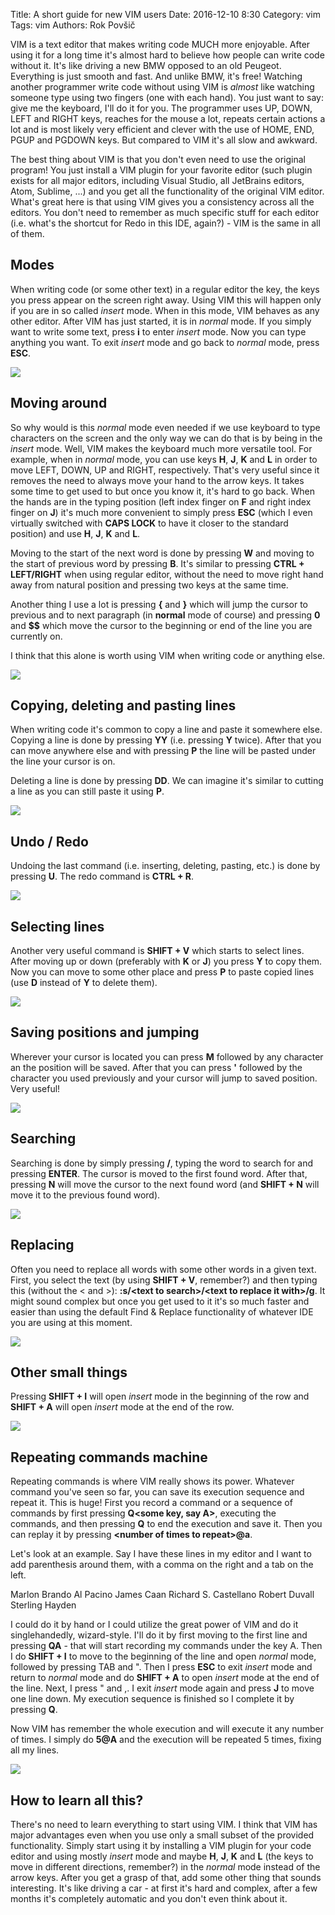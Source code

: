 Title: A short guide for new VIM users
Date: 2016-12-10 8:30
Category: vim
Tags: vim
Authors: Rok Povšič

VIM is a text editor that makes writing code MUCH more enjoyable. After using it for a long time it's almost hard to believe how people can write code without it. It's like driving a new BMW opposed to an old Peugeot. Everything is just smooth and fast. And unlike BMW, it's free! Watching another programmer write code without using VIM is *almost* like watching someone type using two fingers (one with each hand). You just want to say: give me the keyboard, I'll do it for you. The programmer uses UP, DOWN, LEFT and RIGHT keys, reaches for the mouse a lot, repeats certain actions a lot and is most likely very efficient and clever with the use of HOME, END, PGUP and PGDOWN keys. But compared to VIM it's all slow and awkward.

The best thing about VIM is that you don't even need to use the original program! You just install a VIM plugin for your favorite editor (such plugin exists for all major editors, including Visual Studio, all JetBrains editors, Atom, Sublime, ...) and you get all the functionality of the original VIM editor. What's great here is that using VIM gives you a consistency across all the editors. You don't need to remember as much specific stuff for each editor (i.e. what's the shortcut for Redo in this IDE, again?) - VIM is the same in all of them.

## Modes
When writing code (or some other text) in a regular editor the key, the keys you press appear on the screen right away. Using VIM this will happen only if you are in so called *insert* mode. When in this mode, VIM behaves as any other editor. After VIM has just started, it is in *normal* mode. If you simply want to write some text, press **i** to enter *insert* mode. Now you can type anything you want. To exit *insert* mode and go back to *normal* mode, press **ESC**.

![]({filename}/images/vim_short/modes.gif)

## Moving around
So why would is this *normal* mode even needed if we use keyboard to type characters on the screen and the only way we can do that is by being in the *insert* mode. Well, VIM makes the keyboard much more versatile tool. For example, when in *normal* mode, you can use keys **H**, **J**, **K** and **L** in order to move LEFT, DOWN, UP and RIGHT, respectively. That's very useful since it removes the need to always move your hand to the arrow keys. It takes some time to get used to but once you know it, it's hard to go back. When the hands are in the typing position (left index finger on **F** and right index finger on **J**) it's much more convenient to simply press **ESC** (which I even virtually switched with **CAPS LOCK** to have it closer to the standard position) and use **H**, **J**, **K** and **L**.

Moving to the start of the next word is done by pressing **W** and moving to the start of previous word by pressing **B**. It's similar to pressing **CTRL + LEFT/RIGHT** when using regular editor, without the need to move right hand away from natural position and pressing two keys at the same time.

Another thing I use a lot is pressing **{** and **}** which will jump the cursor to previous and to next paragraph (in **normal** mode of course) and pressing **0** and **$$** which move the cursor to the beginning or end of the line you are currently on.

I think that this alone is worth using VIM when writing code or anything else.

![]({filename}/images/vim_short/hjkl.gif)

## Copying, deleting and pasting lines
When writing code it's common to copy a line and paste it somewhere else. Copying a line is done by pressing **YY** (i.e. pressing **Y** twice). After that you can move anywhere else and with pressing **P** the line will be pasted under the line your cursor is on.

Deleting a line is done by pressing **DD**. We can imagine it's similar to cutting a line as you can still paste it using **P**.

![]({filename}/images/vim_short/copy_paste.gif)

## Undo / Redo
Undoing the last command (i.e. inserting, deleting, pasting, etc.) is done by pressing **U**. The redo command is **CTRL + R**.

![]({filename}/images/vim_short/undo.gif)

## Selecting lines
Another very useful command is **SHIFT + V** which starts to select lines. After moving up or down (preferably with **K** or **J**) you press **Y** to copy them. Now you can move to some other place and press **P** to paste copied lines (use **D** instead of **Y** to delete them).

![]({filename}/images/vim_short/selecting.gif)

## Saving positions and jumping
Wherever your cursor is located you can press **M** followed by any character an the position will be saved. After that you can press **'** followed by the character you used previously and your cursor will jump to saved position. Very useful!

![]({filename}/images/vim_short/save.gif)

## Searching
Searching is done by simply pressing **/**, typing the word to search for and pressing **ENTER**. The cursor is moved to the first found word. After that, pressing **N** will move the cursor to the next found word (and **SHIFT + N** will move it to the previous found word).

![]({filename}/images/vim_short/searching.gif)

## Replacing
Often you need to replace all words with some other words in a given text. First, you select the text (by using **SHIFT + V**, remember?) and then typing this (without the < and >): **:s/&lt;text to search>/&lt;text to replace it with>/g**. It might sound complex but once you get used to it it's so much faster and easier than using the default Find & Replace functionality of whatever IDE you are using at this moment.

![]({filename}/images/vim_short/replacing.gif)

## Other small things
Pressing **SHIFT + I** will open *insert* mode in the beginning of the row and **SHIFT + A** will open *insert* mode at the end of the row.

![]({filename}/images/vim_short/other.gif)

## Repeating commands machine
Repeating commands is where VIM really shows its power. Whatever command you've seen so far, you can save its execution sequence and repeat it. This is huge! First you record a command or a sequence of commands by first pressing **Q&lt;some key, say A>**, executing the commands, and then pressing **Q** to end the execution and save it. Then you can replay it by pressing **&lt;number of times to repeat>@a**.

Let's look at an example. Say I have these lines in my editor and I want to add parenthesis around them, with a comma on the right and a tab on the left.

Marlon Brando
Al Pacino
James Caan
Richard S. Castellano
Robert Duvall
Sterling Hayden

I could do it by hand or I could utilize the great power of VIM and do it singlehandedly, wizard-style. I'll do it by first moving to the first line and pressing **QA** - that will start recording my commands under the key A. Then I do **SHIFT + I** to move to the beginning of the line and open *normal* mode, followed by pressing TAB and ". Then I press **ESC** to exit *insert* mode and return to *normal* mode and do **SHIFT + A** to open *insert* mode at the end of the line. Next, I press " and ,. I exit *insert* mode again and press **J** to move one line down. My execution sequence is finished so I complete it by pressing **Q**.

Now VIM has remember the whole execution and will execute it any number of times. I simply do **5@A** and the execution will be repeated 5 times, fixing all my lines.

![]({filename}/images/vim_short/repeating.gif)

## How to learn all this?
There's no need to learn everything to start using VIM. I think that VIM has major advantages even when you use only a small subset of the provided functionality. Simply start using it by installing a VIM plugin for your code editor and using mostly *insert* mode and maybe **H**, **J**, **K** and **L** (the keys to move in different directions, remember?) in the *normal* mode instead of the arrow keys. After you get a grasp of that, add some other thing that sounds interesting. It's like driving a car - at first it's hard and complex, after a few months it's completely automatic and you don't even think about it.
